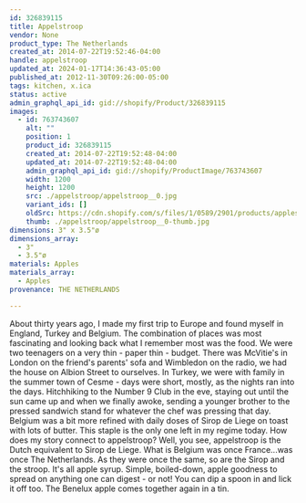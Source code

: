 ```yaml
---
id: 326839115
title: Appelstroop
vendor: None
product_type: The Netherlands
created_at: 2014-07-22T19:52:46-04:00
handle: appelstroop
updated_at: 2024-01-17T14:36:43-05:00
published_at: 2012-11-30T09:26:00-05:00
tags: kitchen, x.ica
status: active
admin_graphql_api_id: gid://shopify/Product/326839115
images:
  - id: 763743607
    alt: ""
    position: 1
    product_id: 326839115
    created_at: 2014-07-22T19:52:48-04:00
    updated_at: 2014-07-22T19:52:48-04:00
    admin_graphql_api_id: gid://shopify/ProductImage/763743607
    width: 1200
    height: 1200
    src: ./appelstroop/appelstroop__0.jpg
    variant_ids: []
    oldSrc: https://cdn.shopify.com/s/files/1/0589/2901/products/applestroop_1.jpeg?v=1406073168
    thumb: ./appelstroop/appelstroop__0-thumb.jpg
dimensions: 3" x 3.5"ø
dimensions_array:
  - 3"
  - 3.5"ø
materials: Apples
materials_array:
  - Apples
provenance: THE NETHERLANDS

---
```


About thirty years ago, I made my first trip to Europe and found myself in England, Turkey and Belgium. The combination of places was most fascinating and looking back what I remember most was the food. We were two teenagers on a very thin - paper thin - budget. There was McVitie's in London on the friend's parents' sofa and Wimbledon on the radio, we had the house on Albion Street to ourselves. In Turkey, we were with family in the summer town of Cesme - days were short, mostly, as the nights ran into the days. Hitchhiking to the Number 9 Club in the eve, staying out until the sun came up and when we finally awoke, sending a younger brother to the pressed sandwich stand for whatever the chef was pressing that day. Belgium was a bit more refined with daily doses of Sirop de Liege on toast with lots of butter. This staple is the only one left in my regime today. How does my story connect to appelstroop? Well, you see, appelstroop is the Dutch equivalent to Sirop de Liege. What is Belgium was once France...was once The Netherlands. As they were once the same, so are the Sirop and the stroop. It's all apple syrup. Simple, boiled-down, apple goodness to spread on anything one can digest - or not! You can dip a spoon in and lick it off too. The Benelux apple comes together again in a tin.